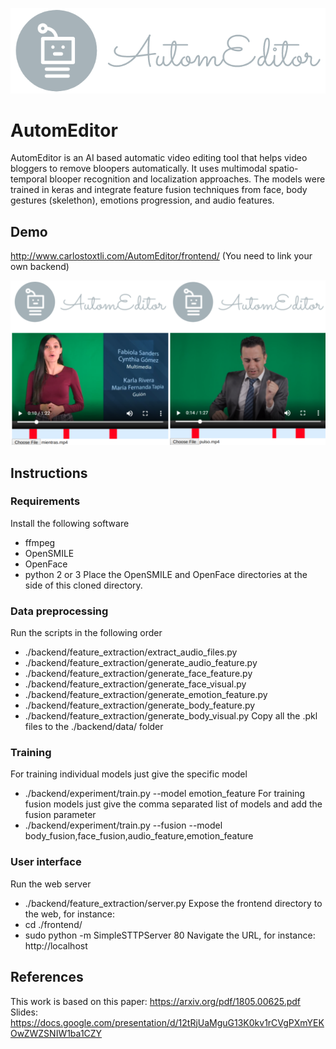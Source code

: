 ![Alt text](/frontend/img/logo.png "AutomEditor logo")

# AutomEditor
AutomEditor is an AI based automatic video editing tool that helps video bloggers to remove bloopers automatically. It uses multimodal spatio-temporal blooper recognition and localization approaches. The models were trained in keras and integrate feature fusion techniques from face, body gestures (skelethon), emotions progression, and audio features.

## Demo

http://www.carlostoxtli.com/AutomEditor/frontend/
(You need to link your own backend)

![Alt text](/frontend/img/screenshot.png "AutomEditor screenshot")

## Instructions

### Requirements

Install the following software
 - ffmpeg
 - OpenSMILE
 - OpenFace
 - python 2 or 3
Place the OpenSMILE and OpenFace directories at the side of this cloned directory.
 
### Data preprocessing

Run the scripts in the following order
- ./backend/feature_extraction/extract_audio_files.py
- ./backend/feature_extraction/generate_audio_feature.py
- ./backend/feature_extraction/generate_face_feature.py
- ./backend/feature_extraction/generate_face_visual.py
- ./backend/feature_extraction/generate_emotion_feature.py
- ./backend/feature_extraction/generate_body_feature.py
- ./backend/feature_extraction/generate_body_visual.py
Copy all the .pkl files to the ./backend/data/ folder

### Training

For training individual models just give the specific model
* ./backend/experiment/train.py --model emotion_feature
For training fusion models just give the comma separated list of models and add the fusion parameter
* ./backend/experiment/train.py --fusion --model body_fusion,face_fusion,audio_feature,emotion_feature

### User interface

Run the web server
* ./backend/feature_extraction/server.py
Expose the frontend directory to the web, for instance:
* cd ./frontend/
* sudo python -m SimpleSTTPServer 80
Navigate the URL, for instance: http://localhost

## References

This work is based on this paper: https://arxiv.org/pdf/1805.00625.pdf
Slides: https://docs.google.com/presentation/d/12tRjUaMguG13K0kv1rCVgPXmYEKOwZWZSNIW1ba1CZY
